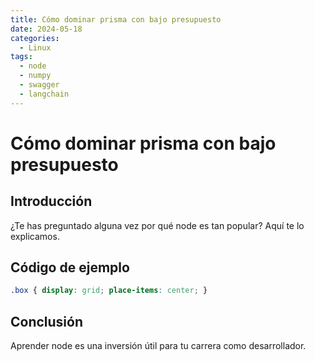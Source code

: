 ```yaml
---
title: Cómo dominar prisma con bajo presupuesto
date: 2024-05-18
categories:
  - Linux
tags:
  - node
  - numpy
  - swagger
  - langchain
---
```


# Cómo dominar prisma con bajo presupuesto

## Introducción

¿Te has preguntado alguna vez por qué node es tan popular? Aquí te lo explicamos.

## Código de ejemplo

```css
.box { display: grid; place-items: center; }
```

## Conclusión

Aprender node es una inversión útil para tu carrera como desarrollador.